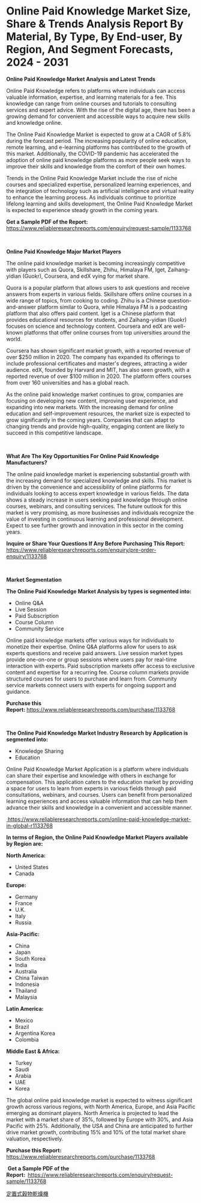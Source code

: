 <p><h1>Online Paid Knowledge Market Size, Share & Trends Analysis Report By Material, By Type, By End-user, By Region, And Segment Forecasts, 2024 - 2031</h1></p><p><strong>Online Paid Knowledge Market Analysis and Latest Trends</strong></p>
<p><p>Online Paid Knowledge refers to platforms where individuals can access valuable information, expertise, and learning materials for a fee. This knowledge can range from online courses and tutorials to consulting services and expert advice. With the rise of the digital age, there has been a growing demand for convenient and accessible ways to acquire new skills and knowledge online.</p><p>The Online Paid Knowledge Market is expected to grow at a CAGR of 5.8% during the forecast period. The increasing popularity of online education, remote learning, and e-learning platforms has contributed to the growth of this market. Additionally, the COVID-19 pandemic has accelerated the adoption of online paid knowledge platforms as more people seek ways to improve their skills and knowledge from the comfort of their own homes.</p><p>Trends in the Online Paid Knowledge Market include the rise of niche courses and specialized expertise, personalized learning experiences, and the integration of technology such as artificial intelligence and virtual reality to enhance the learning process. As individuals continue to prioritize lifelong learning and skills development, the Online Paid Knowledge Market is expected to experience steady growth in the coming years.</p></p>
<p><strong>Get a Sample PDF of the Report:&nbsp;</strong> <a href="https://www.reliableresearchreports.com/enquiry/request-sample/1133768">https://www.reliableresearchreports.com/enquiry/request-sample/1133768</a></p>
<p>&nbsp;</p>
<p><strong>Online Paid Knowledge Major Market Players</strong></p>
<p><p>The online paid knowledge market is becoming increasingly competitive with players such as Quora, Skillshare, Zhihu, Himalaya FM, Iget, Zaihang-yidian (Guokr), Coursera, and edX vying for market share. </p><p>Quora is a popular platform that allows users to ask questions and receive answers from experts in various fields. Skillshare offers online courses in a wide range of topics, from cooking to coding. Zhihu is a Chinese question-and-answer platform similar to Quora, while Himalaya FM is a podcasting platform that also offers paid content. Iget is a Chinese platform that provides educational resources for students, and Zaihang-yidian (Guokr) focuses on science and technology content. Coursera and edX are well-known platforms that offer online courses from top universities around the world.</p><p>Coursera has shown significant market growth, with a reported revenue of over $250 million in 2020. The company has expanded its offerings to include professional certificates and master's degrees, attracting a wider audience. edX, founded by Harvard and MIT, has also seen growth, with a reported revenue of over $100 million in 2020. The platform offers courses from over 160 universities and has a global reach.</p><p>As the online paid knowledge market continues to grow, companies are focusing on developing new content, improving user experience, and expanding into new markets. With the increasing demand for online education and self-improvement resources, the market size is expected to grow significantly in the coming years. Companies that can adapt to changing trends and provide high-quality, engaging content are likely to succeed in this competitive landscape.</p></p>
<p>&nbsp;</p>
<p><strong>What Are The Key Opportunities For Online Paid Knowledge Manufacturers?</strong></p>
<p><p>The online paid knowledge market is experiencing substantial growth with the increasing demand for specialized knowledge and skills. This market is driven by the convenience and accessibility of online platforms for individuals looking to access expert knowledge in various fields. The data shows a steady increase in users seeking paid knowledge through online courses, webinars, and consulting services. The future outlook for this market is very promising, as more businesses and individuals recognize the value of investing in continuous learning and professional development. Expect to see further growth and innovation in this sector in the coming years.</p></p>
<p><strong>Inquire or Share Your Questions If Any Before Purchasing This Report:</strong> <a href="https://www.reliableresearchreports.com/enquiry/pre-order-enquiry/1133768">https://www.reliableresearchreports.com/enquiry/pre-order-enquiry/1133768</a></p>
<p>&nbsp;</p>
<p><strong>Market Segmentation</strong></p>
<p><strong>The Online Paid Knowledge Market Analysis by types is segmented into:</strong></p>
<p><ul><li>Online Q&A</li><li>Live Session</li><li>Paid Subscription</li><li>Course Column</li><li>Community Service</li></ul></p>
<p><p>Online paid knowledge markets offer various ways for individuals to monetize their expertise. Online Q&A platforms allow for users to ask experts questions and receive paid answers. Live session market types provide one-on-one or group sessions where users pay for real-time interaction with experts. Paid subscription markets offer access to exclusive content and expertise for a recurring fee. Course column markets provide structured courses for users to purchase and learn from. Community service markets connect users with experts for ongoing support and guidance.</p></p>
<p><strong>Purchase this Report:&nbsp;</strong><a href="https://www.reliableresearchreports.com/purchase/1133768">https://www.reliableresearchreports.com/purchase/1133768</a></p>
<p>&nbsp;</p>
<p><strong>The Online Paid Knowledge Market Industry Research by Application is segmented into:</strong></p>
<p><ul><li>Knowledge Sharing</li><li>Education</li></ul></p>
<p><p>Online Paid Knowledge Market Application is a platform where individuals can share their expertise and knowledge with others in exchange for compensation. This application caters to the education market by providing a space for users to learn from experts in various fields through paid consultations, webinars, and courses. Users can benefit from personalized learning experiences and access valuable information that can help them advance their skills and knowledge in a convenient and accessible manner.</p></p>
<p><a href="https://www.reliableresearchreports.com/online-paid-knowledge-market-in-global-r1133768">&nbsp;https://www.reliableresearchreports.com/online-paid-knowledge-market-in-global-r1133768</a></p>
<p><strong>In terms of Region, the Online Paid Knowledge Market Players available by Region are:</strong></p>
<p>
    <p> <strong> North America: </strong>
        <ul>
            <li>United States</li>
            <li>Canada</li>
        </ul>
        </p> 
    <p> <strong> Europe: </strong>
        <ul>
            <li>Germany</li>
            <li>France</li>
            <li>U.K.</li>
            <li>Italy</li>
            <li>Russia</li>
        </ul>
        </p> 
    <p> <strong> Asia-Pacific: </strong>
        <ul>
            <li>China</li>
            <li>Japan</li>
            <li>South Korea</li>
            <li>India</li>
            <li>Australia</li>
            <li>China Taiwan</li>
            <li>Indonesia</li>
            <li>Thailand</li>
            <li>Malaysia</li>
        </ul>
        </p> 
    <p> <strong> Latin America: </strong>
        <ul>
            <li>Mexico</li>
            <li>Brazil</li>
            <li>Argentina Korea</li>
            <li>Colombia</li>
        </ul>
        </p> 
    <p> <strong> Middle East & Africa: </strong>
        <ul>
            <li>Turkey</li>
            <li>Saudi</li>
            <li>Arabia</li>
            <li>UAE</li>
            <li>Korea</li>
        </ul>
    </p>
    </p>
<p><p>The global online paid knowledge market is expected to witness significant growth across various regions, with North America, Europe, and Asia Pacific emerging as dominant players. North America is projected to lead the market with a market share of 35%, followed by Europe with 30%, and Asia Pacific with 25%. Additionally, the USA and China are anticipated to further drive market growth, contributing 15% and 10% of the total market share valuation, respectively.</p></p>
<p><strong>Purchase this Report: </strong><a href="https://www.reliableresearchreports.com/purchase/1133768">https://www.reliableresearchreports.com/purchase/1133768</a></p>
<p>&nbsp;<strong>Get a Sample PDF of the Report:&nbsp;&nbsp;</strong><a href="https://www.reliableresearchreports.com/enquiry/request-sample/1133768">https://www.reliableresearchreports.com/enquiry/request-sample/1133768</a></p>
<p><strong></strong></p>
<p><p><a href="https://github.com/zoetazuur/Market-Research-Report-List-1/blob/main/7217892103751.md">定置式穀物乾燥機</a></p></p>